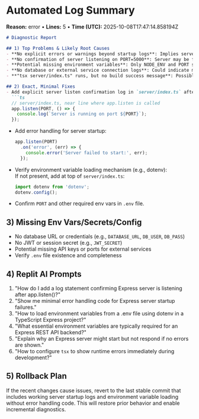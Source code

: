 # Automated Log Summary

**Reason:** error • **Lines:** 5 • **Time (UTC):** 2025-10-08T17:47:14.858194Z

<!-- fingerprint:1df20537918b -->

```markdown
# Diagnostic Report

## 1) Top Problems & Likely Root Causes
- **No explicit errors or warnings beyond startup logs**: Implies server attempts to start but no confirmation of success or failure afterward.
- **No confirmation of server listening on PORT=5000**: Server may be failing silently after boot.
- **Potential missing environment variables**: Only NODE_ENV and PORT shown; app may require more secrets/config.
- **No database or external service connection logs**: Could indicate missing configs or incomplete startup.
- **"tsx server/index.ts" runs, but no build success message**: Possible compilation or runtime issues not surfaced in logs.

## 2) Exact, Minimal Fixes
- Add explicit server listen confirmation log in `server/index.ts` after `app.listen()`  
  ```ts
  // server/index.ts, near line where app.listen is called
  app.listen(PORT, () => {
    console.log(`Server is running on port ${PORT}`);
  });
  ```
- Add error handling for server startup:
  ```ts
  app.listen(PORT)
    .on('error', (err) => {
      console.error('Server failed to start:', err);
    });
  ```
- Verify environment variable loading mechanism (e.g., dotenv):  
  If not present, add at top of `server/index.ts`:
  ```ts
  import dotenv from 'dotenv';
  dotenv.config();
  ```
- Confirm `PORT` and other required env vars in `.env` file.

## 3) Missing Env Vars/Secrets/Config
- No database URL or credentials (e.g., `DATABASE_URL`, `DB_USER`, `DB_PASS`)
- No JWT or session secret (e.g., `JWT_SECRET`)
- Potential missing API keys or ports for external services
- Verify `.env` file existence and completeness

## 4) Replit AI Prompts
1. "How do I add a log statement confirming Express server is listening after app.listen()?"
2. "Show me minimal error handling code for Express server startup failures."
3. "How to load environment variables from a .env file using dotenv in a TypeScript Express project?"
4. "What essential environment variables are typically required for an Express REST API backend?"
5. "Explain why an Express server might start but not respond if no errors are shown."
6. "How to configure `tsx` to show runtime errors immediately during development?"

## 5) Rollback Plan
If the recent changes cause issues, revert to the last stable commit that includes working server startup logs and environment variable loading without error handling code. This will restore prior behavior and enable incremental diagnostics.
```

